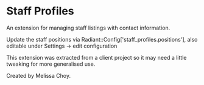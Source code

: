 # Staff Profiles

An extension for managing staff listings with contact information.

Update the staff positions via Radiant::Config['staff_profiles.positions'], 
also editable under Settings -> edit configuration 

This extension was extracted from a client project so it may need a little tweaking for more generalised use.

Created by Melissa Choy. 
